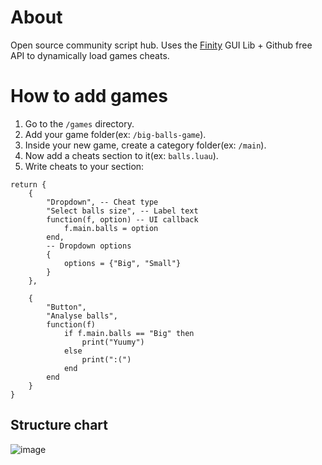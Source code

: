 # About
Open source community script hub.
Uses the [Finity](https://localsmail.gitbook.io/finity-docs) GUI Lib + Github free API to dynamically load games cheats.

# How to add games
1. Go to the `/games` directory.
1. Add your game folder(ex: `/big-balls-game`).
2. Inside your new game, create a category folder(ex: `/main`).
3. Now add a cheats section to it(ex: `balls.luau`).
4. Write cheats to your section:
```luau
return {
    {
        "Dropdown", -- Cheat type
        "Select balls size", -- Label text
        function(f, option) -- UI callback
            f.main.balls = option
        end,
        -- Dropdown options
        {
            options = {"Big", "Small"}
        }
    },
    
    {
        "Button",
        "Analyse balls",
        function(f)
            if f.main.balls == "Big" then
                print("Yuumy")
            else
                print(":(")
            end
        end
    }
}
```

## Structure chart
![image](https://github.com/user-attachments/assets/195262a6-d800-4ff8-9ca5-006f6b04b195)

